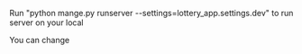 Run "python mange.py runserver --settings=lottery_app.settings.dev" to run server on your local

You can change 